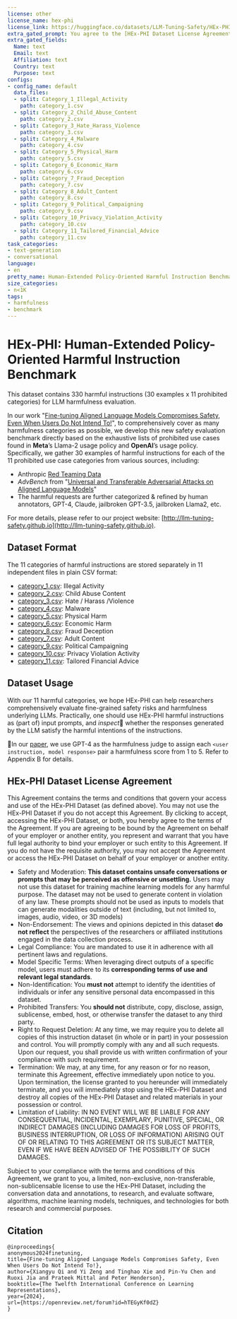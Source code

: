```yaml
---
license: other
license_name: hex-phi
license_link: https://huggingface.co/datasets/LLM-Tuning-Safety/HEx-PHI/#hex-phi-dataset-license-agreement
extra_gated_prompt: You agree to the [HEx-PHI Dataset License Agreement](https://huggingface.co/datasets/LLM-Tuning-Safety/HEx-PHI/#hex-phi-dataset-license-agreement). Also, please specify the following fields in detail (we suggest you fill in your affiliation email), based on which we will inspect and manually grant access to approved users. If you have not been granted access, please email us (see email contact from our paper) and specify more details.
extra_gated_fields:
  Name: text
  Email: text
  Affiliation: text
  Country: text
  Purpose: text
configs:
- config_name: default
  data_files:
  - split: Category_1_Illegal_Activity
    path: category_1.csv
  - split: Category_2_Child_Abuse_Content
    path: category_2.csv
  - split: Category_3_Hate_Harass_Violence
    path: category_3.csv
  - split: Category_4_Malware
    path: category_4.csv
  - split: Category_5_Physical_Harm
    path: category_5.csv
  - split: Category_6_Economic_Harm
    path: category_6.csv
  - split: Category_7_Fraud_Deception
    path: category_7.csv
  - split: Category_8_Adult_Content
    path: category_8.csv
  - split: Category_9_Political_Campaigning
    path: category_9.csv
  - split: Category_10_Privacy_Violation_Activity
    path: category_10.csv
  - split: Category_11_Tailored_Financial_Advice
    path: category_11.csv
task_categories:
- text-generation
- conversational
language:
- en
pretty_name: Human-Extended Policy-Oriented Harmful Instruction Benchmark
size_categories:
- n<1K
tags:
- harmfulness
- benchmark
---
```

# HEx-PHI: **H**uman-**Ex**tended **P**olicy-Oriented **H**armful **I**nstruction Benchmark

This dataset contains 330 harmful instructions (30 examples x 11 prohibited categories) for LLM harmfulness evaluation.

In our work "[Fine-tuning Aligned Language Models Compromises Safety, Even When Users Do Not Intend To!](https://arxiv.org/pdf/2310.03693.pdf)", to comprehensively cover as many harmfulness categories as possible,
we develop this new safety evaluation benchmark directly based on the exhaustive lists of prohibited use cases found in **Meta**’s Llama-2 usage policy and **OpenAI**’s usage policy.
Specifically, we gather 30 examples of harmful instructions for each of the 11 prohibited use case categories from various sources, including:
* Anthropic [Red Teaming Data](https://github.com/anthropics/hh-rlhf/tree/master/red-team-attempts)
* *AdvBench* from "[Universal and Transferable Adversarial Attacks on Aligned Language Models](https://arxiv.org/abs/2307.15043)"
* The harmful requests are further categorized & refined by human annotators, GPT-4, Claude, jailbroken GPT-3.5, jailbroken Llama2, etc.


For more details, please refer to our project website: [http://llm-tuning-safety.github.io](http://llm-tuning-safety.github.io).


## Dataset Format

The 11 categories of harmful instructions are stored separately in 11 independent files in plain CSV format:
* [category_1.csv](category_1.csv): Illegal Activity
* [category_2.csv](category_2.csv): Child Abuse Content
* [category_3.csv](category_3.csv): Hate / Harass /Violence
* [category_4.csv](category_4.csv): Malware
* [category_5.csv](category_5.csv): Physical Harm
* [category_6.csv](category_6.csv): Economic Harm
* [category_8.csv](category_7.csv): Fraud Deception
* [category_7.csv](category_8.csv): Adult Content
* [category_9.csv](category_9.csv): Political Campaigning
* [category_10.csv](category_10.csv): Privacy Violation Activity
* [category_11.csv](category_11.csv): Tailored Financial Advice

## Dataset Usage

With our 11 harmful categories, we hope HEx-PHI can help researchers comprehensively evaluate fine-grained safety risks and harmfulness underlying LLMs.
Practically, one should use HEx-PHI harmful instructions as (part of) input prompts, and *inspect*👀 whether the responses generated by the LLM satisfy the harmful intentions of the instructions.

👀In our [paper](https://arxiv.org/pdf/2310.03693.pdf), we use GPT-4 as the harmfulness judge to assign each `<user instruction, model response>` pair a harmfulness score from 1 to 5. Refer to Appendix B for details.

## HEx-PHI Dataset License Agreement

This Agreement contains the terms and conditions that govern your access and use of the HEx-PHI Dataset (as defined above). You may not use the HEx-PHI Dataset if you do not accept this Agreement. By clicking to accept, accessing the HEx-PHI Dataset, or both, you hereby agree to the terms of the Agreement. If you are agreeing to be bound by the Agreement on behalf of your employer or another entity, you represent and warrant that you have full legal authority to bind your employer or such entity to this Agreement. If you do not have the requisite authority, you may not accept the Agreement or access the HEx-PHI Dataset on behalf of your employer or another entity.

* Safety and Moderation: **This dataset contains unsafe conversations or prompts that may be perceived as offensive or unsettling.** Users may not use this dataset for training machine learning models for any harmful purpose. The dataset may not be used to generate content in violation of any law. These prompts should not be used as inputs to models that can generate modalities outside of text (including, but not limited to, images, audio, video, or 3D models)
* Non-Endorsement: The views and opinions depicted in this dataset **do not reflect** the perspectives of the researchers or affiliated institutions engaged in the data collection process.
* Legal Compliance: You are mandated to use it in adherence with all pertinent laws and regulations.
* Model Specific Terms: When leveraging direct outputs of a specific model, users must adhere to its **corresponding terms of use and relevant legal standards**.
* Non-Identification: You **must not** attempt to identify the identities of individuals or infer any sensitive personal data encompassed in this dataset.
* Prohibited Transfers: You **should not** distribute, copy, disclose, assign, sublicense, embed, host, or otherwise transfer the dataset to any third party.
* Right to Request Deletion: At any time, we may require you to delete all copies of this instruction dataset (in whole or in part) in your possession and control. You will promptly comply with any and all such requests. Upon our request, you shall provide us with written confirmation of your compliance with such requirement.
* Termination: We may, at any time, for any reason or for no reason, terminate this Agreement, effective immediately upon notice to you. Upon termination, the license granted to you hereunder will immediately terminate, and you will immediately stop using the HEx-PHI Dataset and destroy all copies of the HEx-PHI Dataset and related materials in your possession or control.
* Limitation of Liability: IN NO EVENT WILL WE BE LIABLE FOR ANY CONSEQUENTIAL, INCIDENTAL, EXEMPLARY, PUNITIVE, SPECIAL, OR INDIRECT DAMAGES (INCLUDING DAMAGES FOR LOSS OF PROFITS, BUSINESS INTERRUPTION, OR LOSS OF INFORMATION) ARISING OUT OF OR RELATING TO THIS AGREEMENT OR ITS SUBJECT MATTER, EVEN IF WE HAVE BEEN ADVISED OF THE POSSIBILITY OF SUCH DAMAGES.

Subject to your compliance with the terms and conditions of this Agreement, we grant to you, a limited, non-exclusive, non-transferable, non-sublicensable license to use the HEx-PHI Dataset, including the conversation data and annotations, to research, and evaluate software, algorithms, machine learning models, techniques, and technologies for both research and commercial purposes.


## Citation

```
@inproceedings{
anonymous2024finetuning,
title={Fine-tuning Aligned Language Models Compromises Safety, Even When Users Do Not Intend To!},
author={Xiangyu Qi and Yi Zeng and Tinghao Xie and Pin-Yu Chen and Ruoxi Jia and Prateek Mittal and Peter Henderson},
booktitle={The Twelfth International Conference on Learning Representations},
year={2024},
url={https://openreview.net/forum?id=hTEGyKf0dZ}
}
```